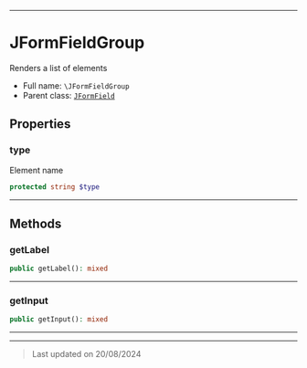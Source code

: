 ***

# JFormFieldGroup

Renders a list of elements



* Full name: `\JFormFieldGroup`
* Parent class: [`JFormField`](./JFormField.md)



## Properties


### type

Element name

```php
protected string $type
```






***

## Methods


### getLabel



```php
public getLabel(): mixed
```












***

### getInput



```php
public getInput(): mixed
```












***


***
> Last updated on 20/08/2024
